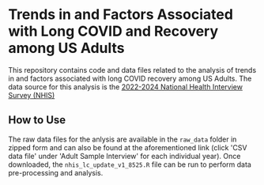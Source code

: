 # Trends in and Factors Associated with Long COVID and Recovery among US Adults
This repository contains code and data files related to the analysis of trends in and factors associated with long COVID recovery among US Adults. The data source for this analysis is the [2022-2024 National Health Interview Survey (NHIS)
](https://www.cdc.gov/nchs/nhis/documentation/index.html)
## How to Use
The raw data files for the anlysis are available in the `raw_data` folder in zipped form and can also be found at the aforementioned link (click 'CSV data file' under 'Adult Sample Interview' for each individual year). Once downloaded, the `nhis_lc_update_v1_8525.R` file can be run to perform data pre-processing and analysis.
